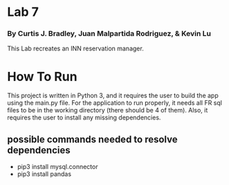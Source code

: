 # Lab 7 
### By Curtis J. Bradley, Juan Malpartida Rodriguez, & Kevin Lu
This Lab recreates an INN reservation manager. 

# How To Run
This project is written in Python 3, and it requires the user to build 
the app using the main.py file. For the application to run properly, it needs all FR sql files
to be in the working directory (there should be 4 of them). 
Also, it requires the user to install any missing dependencies.
## possible commands needed to resolve dependencies
* pip3 install mysql.connector
* pip3 install pandas